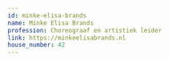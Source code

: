 ```yaml
---
id: minke-elisa-brands
name: Minke Elisa Brands
profession: Choreograaf en artistiek leider
link: https://minkeelisabrands.nl
house_number: 42
---
```

